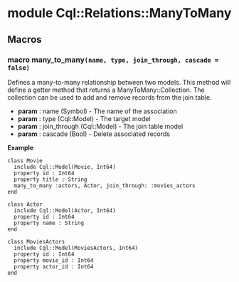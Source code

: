 # module Cql::Relations::ManyToMany

## Macros

### macro many_to_many`(name, type, join_through, cascade = false)`

Defines a many-to-many relationship between two models. This method will define a getter method that returns a ManyToMany::Collection. The collection can be used to add and remove records from the join table.

- **param** : name (Symbol) - The name of the association
- **param** : type (Cql::Model) - The target model
- **param** : join_through (Cql::Model) - The join table model
- **param** : cascade (Bool) - Delete associated records

**Example**

```crystal
class Movie
  include Cql::Model(Movie, Int64)
  property id : Int64
  property title : String
  many_to_many :actors, Actor, join_through: :movies_actors
end

class Actor
  include Cql::Model(Actor, Int64)
  property id : Int64
  property name : String
end

class MoviesActors
  include Cql::Model(MoviesActors, Int64)
  property id : Int64
  property movie_id : Int64
  property actor_id : Int64
end
```
